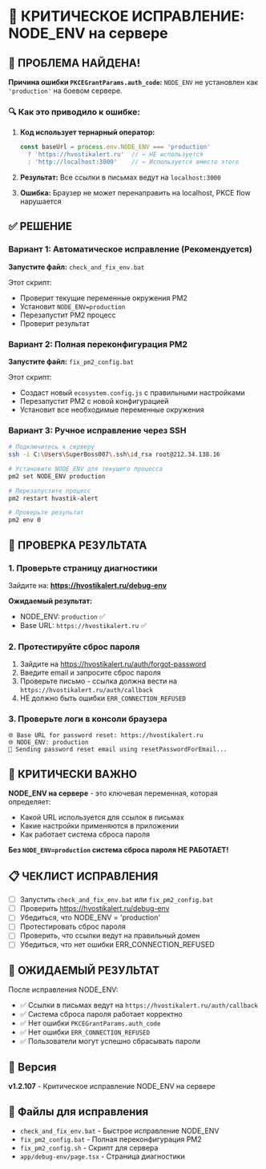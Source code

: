 # 🚨 КРИТИЧЕСКОЕ ИСПРАВЛЕНИЕ: NODE_ENV на сервере

## 🎯 ПРОБЛЕМА НАЙДЕНА!

**Причина ошибки `PKCEGrantParams.auth_code`:** `NODE_ENV` не установлен как `'production'` на боевом сервере.

### 🔍 Как это приводило к ошибке:

1. **Код использует тернарный оператор:**
   ```typescript
   const baseUrl = process.env.NODE_ENV === 'production' 
     ? 'https://hvostikalert.ru'  // ← НЕ используется
     : 'http://localhost:3000'    // ← Используется вместо этого
   ```

2. **Результат:** Все ссылки в письмах ведут на `localhost:3000`
3. **Ошибка:** Браузер не может перенаправить на localhost, PKCE flow нарушается

## ✅ РЕШЕНИЕ

### Вариант 1: Автоматическое исправление (Рекомендуется)

**Запустите файл:** `check_and_fix_env.bat`

Этот скрипт:
- Проверит текущие переменные окружения PM2
- Установит `NODE_ENV=production`
- Перезапустит PM2 процесс
- Проверит результат

### Вариант 2: Полная переконфигурация PM2

**Запустите файл:** `fix_pm2_config.bat`

Этот скрипт:
- Создаст новый `ecosystem.config.js` с правильными настройками
- Перезапустит PM2 с новой конфигурацией
- Установит все необходимые переменные окружения

### Вариант 3: Ручное исправление через SSH

```bash
# Подключитесь к серверу
ssh -i C:\Users\SuperBoss007\.ssh\id_rsa root@212.34.138.16

# Установите NODE_ENV для текущего процесса
pm2 set NODE_ENV production

# Перезапустите процесс
pm2 restart hvastik-alert

# Проверьте результат
pm2 env 0
```

## 🧪 ПРОВЕРКА РЕЗУЛЬТАТА

### 1. Проверьте страницу диагностики
Зайдите на: **https://hvostikalert.ru/debug-env**

**Ожидаемый результат:**
- NODE_ENV: `production` ✅
- Base URL: `https://hvostikalert.ru` ✅

### 2. Протестируйте сброс пароля
1. Зайдите на https://hvostikalert.ru/auth/forgot-password
2. Введите email и запросите сброс пароля
3. Проверьте письмо - ссылка должна вести на `https://hvostikalert.ru/auth/callback`
4. НЕ должно быть ошибки `ERR_CONNECTION_REFUSED`

### 3. Проверьте логи в консоли браузера
```
🌐 Base URL for password reset: https://hvostikalert.ru
🌐 NODE_ENV: production
📧 Sending password reset email using resetPasswordForEmail...
```

## 🚨 КРИТИЧЕСКИ ВАЖНО

**NODE_ENV на сервере** - это ключевая переменная, которая определяет:
- Какой URL используется для ссылок в письмах
- Какие настройки применяются в приложении
- Как работает система сброса пароля

**Без `NODE_ENV=production` система сброса пароля НЕ РАБОТАЕТ!**

## 📋 ЧЕКЛИСТ ИСПРАВЛЕНИЯ

- [ ] Запустить `check_and_fix_env.bat` или `fix_pm2_config.bat`
- [ ] Проверить https://hvostikalert.ru/debug-env
- [ ] Убедиться, что NODE_ENV = 'production'
- [ ] Протестировать сброс пароля
- [ ] Проверить, что ссылки ведут на правильный домен
- [ ] Убедиться, что нет ошибки ERR_CONNECTION_REFUSED

## 🎯 ОЖИДАЕМЫЙ РЕЗУЛЬТАТ

После исправления NODE_ENV:
- ✅ Ссылки в письмах ведут на `https://hvostikalert.ru/auth/callback`
- ✅ Система сброса пароля работает корректно
- ✅ Нет ошибки `PKCEGrantParams.auth_code`
- ✅ Нет ошибки `ERR_CONNECTION_REFUSED`
- ✅ Пользователи могут успешно сбрасывать пароли

## 📝 Версия
**v1.2.107** - Критическое исправление NODE_ENV на сервере

## 🔧 Файлы для исправления
- `check_and_fix_env.bat` - Быстрое исправление NODE_ENV
- `fix_pm2_config.bat` - Полная переконфигурация PM2
- `fix_pm2_config.sh` - Скрипт для сервера
- `app/debug-env/page.tsx` - Страница диагностики
